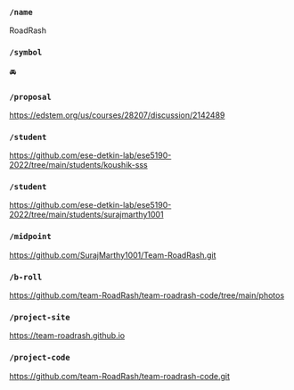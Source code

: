 ### `/name`
RoadRash
### `/symbol`
🚘
### `/proposal`
https://edstem.org/us/courses/28207/discussion/2142489
### `/student`
https://github.com/ese-detkin-lab/ese5190-2022/tree/main/students/koushik-sss
### `/student`
https://github.com/ese-detkin-lab/ese5190-2022/tree/main/students/surajmarthy1001
### `/midpoint`
https://github.com/SurajMarthy1001/Team-RoadRash.git
### `/b-roll`
https://github.com/team-RoadRash/team-roadrash-code/tree/main/photos
### `/project-site`
https://team-roadrash.github.io
### `/project-code`
https://github.com/team-RoadRash/team-roadrash-code.git
